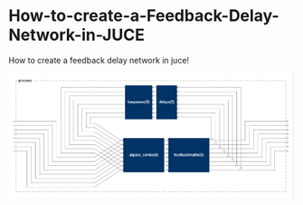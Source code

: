 # How-to-create-a-Feedback-Delay-Network-in-JUCE
How to create a feedback delay network in juce!

<img src="SimpleFeedbackDelayNetwork/Faust, .exe, wav/VISUAL REPRESENTATION OF THE ALGORITHM (FROM FAUST).png" alt="Employee data" title="Employee Data title">
